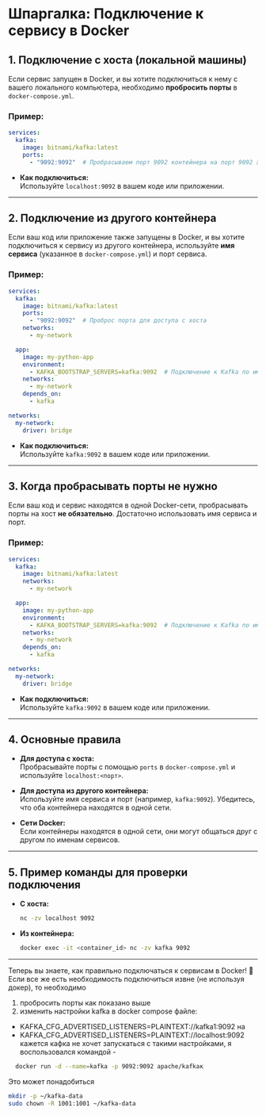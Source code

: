 # Шпаргалка: Подключение к сервису в Docker

## 1. **Подключение с хоста (локальной машины)**

Если сервис запущен в Docker, и вы хотите подключиться к нему с вашего локального компьютера, необходимо **пробросить порты** в `docker-compose.yml`.

### Пример:
```yaml
services:
  kafka:
    image: bitnami/kafka:latest
    ports:
      - "9092:9092"  # Пробрасываем порт 9092 контейнера на порт 9092 хоста
```

- **Как подключиться:**  
  Используйте `localhost:9092` в вашем коде или приложении.

---

## 2. **Подключение из другого контейнера**

Если ваш код или приложение также запущены в Docker, и вы хотите подключиться к сервису из другого контейнера, используйте **имя сервиса** (указанное в `docker-compose.yml`) и порт сервиса.

### Пример:
```yaml
services:
  kafka:
    image: bitnami/kafka:latest
    ports:
      - "9092:9092"  # Проброс порта для доступа с хоста
    networks:
      - my-network

  app:
    image: my-python-app
    environment:
      - KAFKA_BOOTSTRAP_SERVERS=kafka:9092  # Подключение к Kafka по имени сервиса
    networks:
      - my-network
    depends_on:
      - kafka

networks:
  my-network:
    driver: bridge
```

- **Как подключиться:**  
  Используйте `kafka:9092` в вашем коде или приложении.

---

## 3. **Когда пробрасывать порты не нужно**

Если ваш код и сервис находятся в одной Docker-сети, пробрасывать порты на хост **не обязательно**. Достаточно использовать имя сервиса и порт.

### Пример:
```yaml
services:
  kafka:
    image: bitnami/kafka:latest
    networks:
      - my-network

  app:
    image: my-python-app
    environment:
      - KAFKA_BOOTSTRAP_SERVERS=kafka:9092  # Подключение к Kafka по имени сервиса
    networks:
      - my-network
    depends_on:
      - kafka

networks:
  my-network:
    driver: bridge
```

- **Как подключиться:**  
  Используйте `kafka:9092` в вашем коде или приложении.

---

## 4. **Основные правила**

- **Для доступа с хоста:**  
  Пробрасывайте порты с помощью `ports` в `docker-compose.yml` и используйте `localhost:<порт>`.

- **Для доступа из другого контейнера:**  
  Используйте имя сервиса и порт (например, `kafka:9092`). Убедитесь, что оба контейнера находятся в одной сети.

- **Сети Docker:**  
  Если контейнеры находятся в одной сети, они могут общаться друг с другом по именам сервисов.

---

## 5. **Пример команды для проверки подключения**

- **С хоста:**  
  ```bash
  nc -zv localhost 9092
  ```

- **Из контейнера:**  
  ```bash
  docker exec -it <container_id> nc -zv kafka 9092
  ```

---

Теперь вы знаете, как правильно подключаться к сервисам в Docker! 🐳
Если все же есть необходимость подключиться извне (не используя докер), то необходимо 
1) пробросить порты как показано выше
2) изменить настройки kafka в docker compose файле:
- KAFKA_CFG_ADVERTISED_LISTENERS=PLAINTEXT://kafka1:9092 на
- KAFKA_CFG_ADVERTISED_LISTENERS=PLAINTEXT://localhost:9092
кажется кафка не хочет запускаться с такими настройками, я воспользовался командой - 
```bash
  docker run -d --name=kafka -p 9092:9092 apache/kafkaк
```

Это может понадобиться
```bash
mkdir -p ~/kafka-data
sudo chown -R 1001:1001 ~/kafka-data
```
